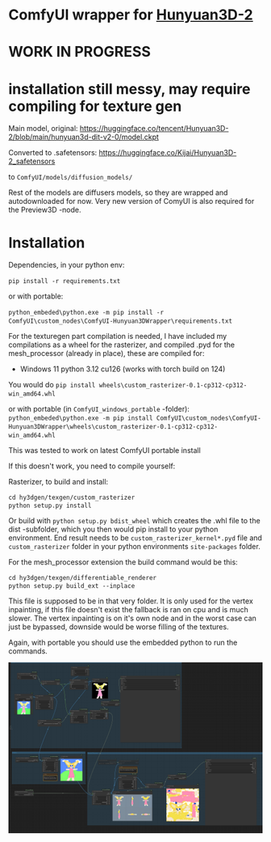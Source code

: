 # ComfyUI wrapper for [Hunyuan3D-2](https://github.com/Tencent/Hunyuan3D-2)

# WORK IN PROGRESS
# installation still messy, may require compiling for texture gen

Main model, original: https://huggingface.co/tencent/Hunyuan3D-2/blob/main/hunyuan3d-dit-v2-0/model.ckpt

Converted to .safetensors: https://huggingface.co/Kijai/Hunyuan3D-2_safetensors

to `ComfyUI/models/diffusion_models/`

Rest of the models are diffusers models, so they are wrapped and autodownloaded for now. Very new version of ComyUI is also required for the Preview3D -node.

# Installation
Dependencies, in your python env:

`pip install -r requirements.txt`

or with portable:

`python_embeded\python.exe -m pip install -r ComfyUI\custom_nodes\ComfyUI-Hunyuan3DWrapper\requirements.txt`


For the texturegen part compilation is needed, I have included my compilations as a wheel for the rasterizer, and compiled .pyd for the mesh_processor (already in place), these are compiled for:

- Windows 11 python 3.12 cu126 (works with torch build on 124)

You would do `pip install wheels\custom_rasterizer-0.1-cp312-cp312-win_amd64.whl`

or with portable (in `ComfyUI_windows_portable` -folder):
`python_embeded\python.exe -m pip install ComfyUI\custom_nodes\ComfyUI-Hunyuan3DWrapper\wheels\custom_rasterizer-0.1-cp312-cp312-win_amd64.whl` 

This was tested to work on latest ComfyUI portable install

If this doesn't work, you need to compile yourself:

Rasterizer, to build and install:

```
cd hy3dgen/texgen/custom_rasterizer
python setup.py install
```

Or build with `python setup.py bdist_wheel` which creates the .whl file to the dist -subfolder, which you then would pip install to your python environment. 
End result needs to be `custom_rasterizer_kernel*.pyd` file and `custom_rasterizer` folder in your python environments `site-packages` folder.

For the mesh_processor extension the build command would be this:
```
cd hy3dgen/texgen/differentiable_renderer
python setup.py build_ext --inplace
```
This file is supposed to be in that very folder. It is only used for the vertex inpainting, if this file doesn't exist the fallback is ran on cpu and is much slower. The vertex inpainting is on it's own node and in the worst case can just be bypassed, downside would be worse filling of the textures.

Again, with portable you should use the embedded python to run the commands.

![alt text](example_workflows/example_workflow.png)

